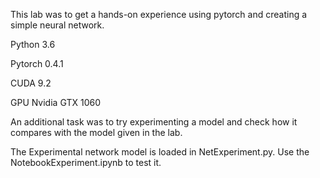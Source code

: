 
This lab was to get a hands-on experience using pytorch and creating a simple neural network.

Python 3.6

Pytorch 0.4.1

CUDA 9.2

GPU Nvidia GTX 1060 

An additional task was to try experimenting a model and check how it compares with the model given in the lab.

The Experimental network model is loaded in NetExperiment.py.
Use the NotebookExperiment.ipynb to test it.
